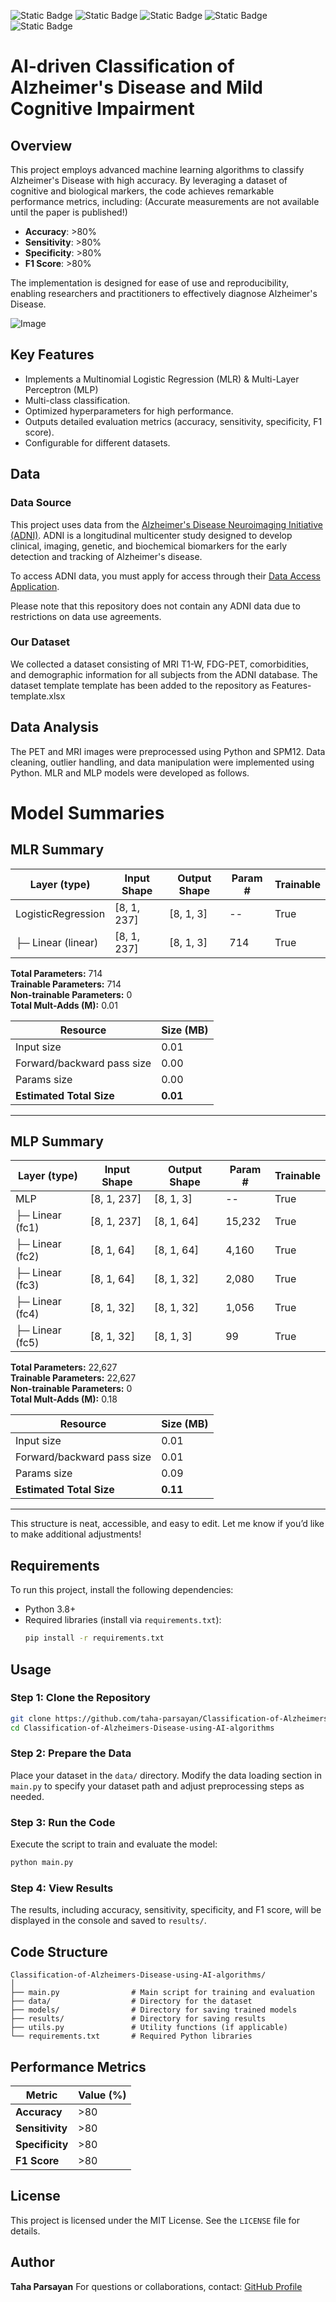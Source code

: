 ![Static Badge](https://img.shields.io/badge/Classification-FF0000)
![Static Badge](https://img.shields.io/badge/Neuroimaging-FF0000)
![Static Badge](https://img.shields.io/badge/AI-8A2BE2)
![Static Badge](https://img.shields.io/badge/Python-8A2BE2)
![Static Badge](https://img.shields.io/badge/PET%20/%20MRI-4CAF50)

# AI-driven Classification of Alzheimer's Disease and Mild Cognitive Impairment
## Overview

This project employs advanced machine learning algorithms to classify Alzheimer's Disease with high accuracy. By leveraging a dataset of cognitive and biological markers, the code achieves remarkable performance metrics, including:
(Accurate measurements are not available until the paper is published!)

- **Accuracy**: >80%
- **Sensitivity**: >80%
- **Specificity**: >80%
- **F1 Score**: >80%

The implementation is designed for ease of use and reproducibility, enabling researchers and practitioners to effectively diagnose Alzheimer's Disease.

![Image](https://github.com/user-attachments/assets/cf6cb9ad-0d65-4713-aacc-a9d37d9d88ba)

## Key Features

- Implements a Multinomial Logistic Regression (MLR) & Multi-Layer Perceptron (MLP)
- Multi-class classification.
- Optimized hyperparameters for high performance.
- Outputs detailed evaluation metrics (accuracy, sensitivity, specificity, F1 score).
- Configurable for different datasets.

## Data

### Data Source

This project uses data from the [Alzheimer's Disease Neuroimaging Initiative (ADNI)](https://adni.loni.usc.edu/). ADNI is a longitudinal multicenter study designed to develop clinical, imaging, genetic, and biochemical biomarkers for the early detection and tracking of Alzheimer's disease.

To access ADNI data, you must apply for access through their [Data Access Application](https://adni.loni.usc.edu/data-samples/access-data/).

Please note that this repository does not contain any ADNI data due to restrictions on data use agreements.

### Our Dataset

We collected a dataset consisting of MRI T1-W, FDG-PET, comorbidities, and demographic information for all subjects from the ADNI database.
The dataset template template has been added to the repository as Features-template.xlsx

## Data Analysis

The PET and MRI images were preprocessed using Python and SPM12.
Data cleaning, outlier handling, and data manipulation were implemented using Python.
MLR and MLP models were developed as follows.

# Model Summaries

## MLR Summary

| Layer (type)                     | Input Shape     | Output Shape   | Param # | Trainable |
|----------------------------------|-----------------|----------------|---------|-----------|
| LogisticRegression               | [8, 1, 237]    | [8, 1, 3]      | --      | True      |
| ├─ Linear (linear)               | [8, 1, 237]    | [8, 1, 3]      | 714     | True      |

**Total Parameters:** 714  
**Trainable Parameters:** 714  
**Non-trainable Parameters:** 0  
**Total Mult-Adds (M):** 0.01  

| **Resource**                | **Size (MB)** |
|-----------------------------|---------------|
| Input size                  | 0.01          |
| Forward/backward pass size  | 0.00          |
| Params size                 | 0.00          |
| **Estimated Total Size**    | **0.01**      |

---

## MLP Summary

| Layer (type)                     | Input Shape     | Output Shape   | Param # | Trainable |
|----------------------------------|-----------------|----------------|---------|-----------|
| MLP                              | [8, 1, 237]    | [8, 1, 3]      | --      | True      |
| ├─ Linear (fc1)                  | [8, 1, 237]    | [8, 1, 64]     | 15,232  | True      |
| ├─ Linear (fc2)                  | [8, 1, 64]     | [8, 1, 64]     | 4,160   | True      |
| ├─ Linear (fc3)                  | [8, 1, 64]     | [8, 1, 32]     | 2,080   | True      |
| ├─ Linear (fc4)                  | [8, 1, 32]     | [8, 1, 32]     | 1,056   | True      |
| ├─ Linear (fc5)                  | [8, 1, 32]     | [8, 1, 3]      | 99      | True      |

**Total Parameters:** 22,627  
**Trainable Parameters:** 22,627  
**Non-trainable Parameters:** 0  
**Total Mult-Adds (M):** 0.18  

| **Resource**                | **Size (MB)** |
|-----------------------------|---------------|
| Input size                  | 0.01          |
| Forward/backward pass size  | 0.01          |
| Params size                 | 0.09          |
| **Estimated Total Size**    | **0.11**      |

---

This structure is neat, accessible, and easy to edit. Let me know if you’d like to make additional adjustments!


## Requirements

To run this project, install the following dependencies:

- Python 3.8+
- Required libraries (install via `requirements.txt`):
  ```bash
  pip install -r requirements.txt
  ```

## Usage

### Step 1: Clone the Repository

```bash
git clone https://github.com/taha-parsayan/Classification-of-Alzheimers-Disease-using-AI-algorithms.git
cd Classification-of-Alzheimers-Disease-using-AI-algorithms
```

### Step 2: Prepare the Data

Place your dataset in the `data/` directory. Modify the data loading section in `main.py` to specify your dataset path and adjust preprocessing steps as needed.

### Step 3: Run the Code

Execute the script to train and evaluate the model:

```bash
python main.py
```

### Step 4: View Results

The results, including accuracy, sensitivity, specificity, and F1 score, will be displayed in the console and saved to `results/`.

## Code Structure

```
Classification-of-Alzheimers-Disease-using-AI-algorithms/
│
├── main.py                # Main script for training and evaluation
├── data/                  # Directory for the dataset
├── models/                # Directory for saving trained models
├── results/               # Directory for saving results
├── utils.py               # Utility functions (if applicable)
└── requirements.txt       # Required Python libraries
```

## Performance Metrics

| Metric          | Value (%) |
|------------------|-----------|
| **Accuracy**     | >80       |
| **Sensitivity**  | >80       |
| **Specificity**  | >80       |
| **F1 Score**     | >80       |

## License

This project is licensed under the MIT License. See the `LICENSE` file for details.

## Author

**Taha Parsayan** 
For questions or collaborations, contact: [GitHub Profile](https://github.com/taha-parsayan)

